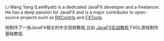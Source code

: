 Li Wang Yang (LeeWyatt) is a dedicated JavaFX developer and a freelancer. He has a deep passion for JavaFX and is a major contributor to open-source projects such as [RXContrls](https://github.com/leewyatt/rxcontrols) and [FXTools](https://github.com/leewyatt/FXTools).

他制作了一些JavaFX相关的中文视频教程,比如 [JavaFX实战教程](https://www.bilibili.com/video/BV1Mr4y1C7pn),FXGL游戏制作基础教程.
